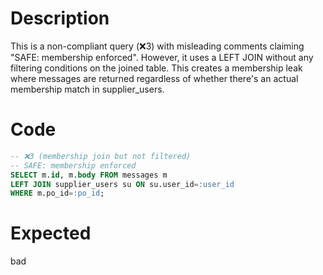 # Description
This is a non-compliant query (❌3) with misleading comments claiming "SAFE: membership enforced". However, it uses a LEFT JOIN without any filtering conditions on the joined table. This creates a membership leak where messages are returned regardless of whether there's an actual membership match in supplier_users.

# Code
```sql
-- ❌3 (membership join but not filtered)
-- SAFE: membership enforced
SELECT m.id, m.body FROM messages m
LEFT JOIN supplier_users su ON su.user_id=:user_id
WHERE m.po_id=:po_id;
```

# Expected
bad
